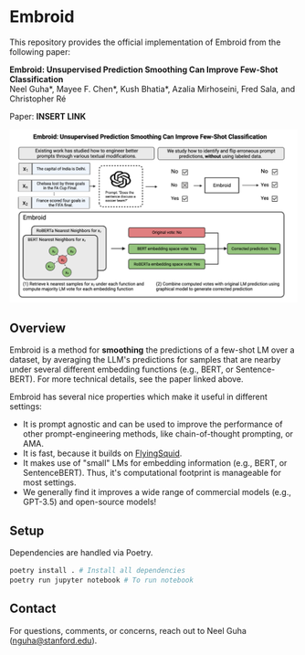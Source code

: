 # Embroid

This repository provides the official implementation of Embroid from the following paper:

**Embroid: Unsupervised Prediction Smoothing Can Improve Few-Shot Classification**<br>
Neel Guha*, Mayee F. Chen*, Kush Bhatia*, Azalia Mirhoseini, Fred Sala, and Christopher Ré

Paper: **INSERT LINK**

![banner](./figs/banner.png)

## Overview

Embroid is a method for **smoothing** the predictions of a few-shot LM over a dataset, by averaging the LLM's predictions for samples that are nearby under several different embedding functions (e.g., BERT, or Sentence-BERT). For more technical details, see the paper linked above.

Embroid has several nice properties which make it useful in different settings:

- It is prompt agnostic and can be used to improve the performance of other prompt-engineering methods, like chain-of-thought prompting, or AMA.
- It is fast, because it builds on [FlyingSquid](https://github.com/HazyResearch/flyingsquid).
- It makes use of "small" LMs for embedding information (e.g., BERT, or SentenceBERT). Thus, it's computational footprint is manageable for most settings.
- We generally find it improves a wide range of commercial models (e.g., GPT-3.5) and open-source models!

## Setup

Dependencies are handled via Poetry.

```bash
poetry install . # Install all dependencies
poetry run jupyter notebook # To run notebook
```

## Contact

For questions, comments, or concerns, reach out to Neel Guha (<nguha@stanford.edu>).
